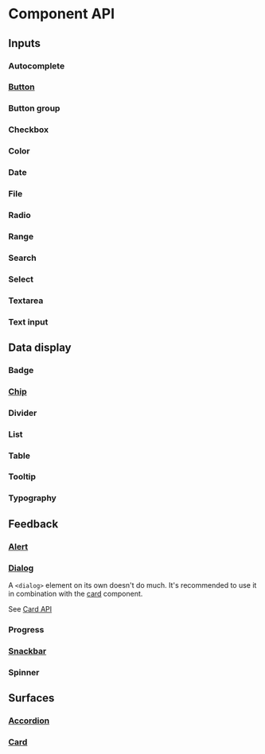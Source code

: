 # Component API

## Inputs

### Autocomplete

### [Button](/components/inputs/button)

<!--@include: ./components/inputs/button-api.md -->

### Button group

### Checkbox

### Color

### Date

### File

### Radio

### Range

### Search

### Select

### Textarea

### Text input

## Data display

### Badge

### [Chip](/components/data-display/chip)

<!--@include: ./components/data-display/chip-api.md -->

### Divider

### List

### Table

### Tooltip

### Typography

## Feedback

### [Alert](/components/feedback/alert)

<!--@include: ./components/feedback/alert-api.md -->

### [Dialog](/components/feedback/dialog)

A `<dialog>` element on its own doesn't do much. It's recommended to use it in combination with the [card](/components/surfaces/card) component.

See [Card API](#card)

### Progress

### [Snackbar](/component/feedback/snackbar)

<!--@include: ./components/feedback/snackbar-api.md -->

### Spinner

## Surfaces

### [Accordion](/components/surfaces/accordion)

<!--@include: ./components/surfaces/accordion-api.md -->

### [Card](/components/surfaces/card)

<!--@include: ./components/surfaces/card-api.md -->
